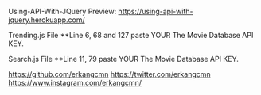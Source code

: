 Using-API-With-JQuery
Preview: https://using-api-with-jquery.herokuapp.com/

Trending.js File
**Line 6, 68 and 127 paste YOUR The Movie Database API KEY.


Search.js File
**Line 11, 79 paste YOUR The Movie Database API KEY.


https://github.com/erkangcmn
https://twitter.com/erkangcmn
https://www.instagram.com/erkangcmn/
